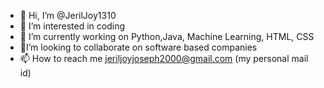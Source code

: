 - 👋 Hi, I’m @JerilJoy1310
- 👀 I’m interested in coding
- 🌱 I’m currently working on Python,Java, Machine Learning, HTML, CSS
- 💼I’m looking to collaborate on software based companies
- 📫 How to reach me jeriljoyjoseph2000@gmail.com (my personal mail id)

<!---
JerilJoy1310/JerilJoy1310 is a ✨ special ✨ repository because its `README.md` (this file) appears on your GitHub profile.
You can click the Preview link to take a look at your changes.
--->
